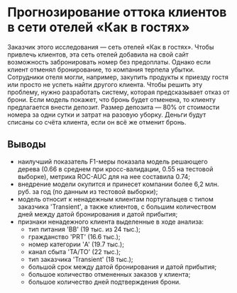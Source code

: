 # Прогнозирование оттока клиентов в сети отелей «Как в гостях»
Заказчик этого исследования — сеть отелей «Как в гостях».
Чтобы привлечь клиентов, эта сеть отелей добавила на свой сайт возможность забронировать номер без предоплаты. Однако если клиент отменял бронирование, то компания терпела убытки. Сотрудники отеля могли, например, закупить продукты к приезду гостя или просто не успеть найти другого клиента.
Чтобы решить эту проблему, нужно разработать систему, которая предсказывает отказ от брони. Если модель покажет, что бронь будет отменена, то клиенту предлагается внести депозит. Размер депозита — 80% от стоимости номера за одни сутки и затрат на разовую уборку. Деньги будут списаны со счёта клиента, если он всё же отменит бронь.

## Выводы
* наилучший показатель F1-меры показала модель решающего дерева (0.66 в среднем при кросс-валидации, 0.55 на тестовой выборке), метрика ROC-AUC для на нее составила 0.74;
* внедрение модели окупится и принесет компании более 6,2 млн. руб. за год (по данным из тестовой выборки);
* модель относит к ненадежным клиентам португальцев с типом заказчика 'Transient', а также клиентов, с большим количеством дней между датой бронирования и датой прибытия;
* признаки ненадежного клиента выделенные в ходе анализа:
  - тип питания 'BB' (19 тыс. из 24 тыс.);
  - гражданство 'PRT' (16.6 тыс.);
  - номер категории 'A' (19.7 тыс.);
  - канал сбыта 'TA/TO' (22 тыс.);
  - тип заказчика 'Transient' (18 тыс.);
  - большой срок между датой бронирования и датой прибытия;
  - большое количество отмененных заказов у клиента;
  - большое количество дней подтверждения брони.
